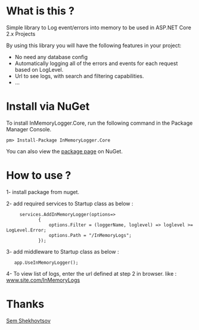 # What is this ?

Simple library to Log event/errors into memory to be used in ASP.NET Core 2.x Projects

By using this library you will have the following features in your project:

- No need any database config
- Automatically logging all of the errors and events for each request based on LogLevel.
- Url to see logs, with search and filtering capabilities.
- ...
# Install via NuGet

To install InMemoryLogger.Core, run the following command in the Package Manager Console.
```code
pm> Install-Package InMemoryLogger.Core
```
You can also view the [package page](https://www.nuget.org/packages/InMemoryLogger.Core) on NuGet.

# How to use ?


1- install package from nuget.

2- add required services to Startup class as below :

```code
     services.AddInMemoryLogger(options=> 
            {
                options.Filter = (loggerName, loglevel) => loglevel >= LogLevel.Error;
                options.Path = "/InMemoryLogs";
            });
```

 
3- add middleware to Startup class as below :

```code
   app.UseInMemoryLogger();
```

4- To view list of logs, enter the url defined at step 2 in browser. like : www.site.com/InMemoryLogs

 
# Thanks
[Sem Shekhovtsov](https://www.codeproject.com/script/Membership/View.aspx?mid=12906893)
